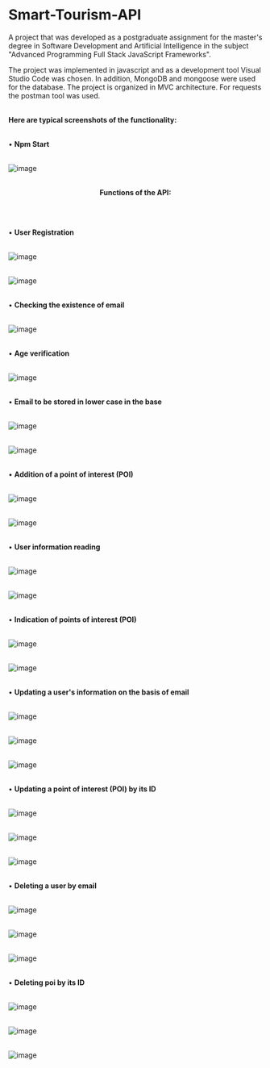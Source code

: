 # Smart-Tourism-API

A project that was developed as a postgraduate assignment for the master's degree in Software Development and Artificial Intelligence in the subject "Advanced Programming Full Stack JavaScript Frameworks".

The project was implemented in javascript and as a development tool Visual Studio Code was chosen. In addition, MongoDB and mongoose were used for the database. The project is organized in MVC architecture. For requests the postman tool was used. </br> </br>

<b>Here are typical screenshots of the functionality: </b> </br> </br>

• <b>Npm Start</b> </br> </br>

![image](https://github.com/user-attachments/assets/f45911cc-cc0f-4d82-a7d3-fa38db71d75d) </br> </br>

<p align="center"><b>Functions of the API: </b></p> </br> </br>

• <b>User Registration </b> </br> </br>

![image](https://github.com/user-attachments/assets/47719eea-9b1e-46cc-8eab-7b97c392228d) </br> </br>

![image](https://github.com/user-attachments/assets/6eed8e46-49a1-4c2e-984e-1abf554301d8) </br> </br>

• <b>Checking the existence of email </b> </br> </br>

![image](https://github.com/user-attachments/assets/81baeaad-3fcd-4b15-93f5-d1e90b6b9fac)  </br> </br>

• <b>Age verification </b> </br> </br>

![image](https://github.com/user-attachments/assets/32e897d9-c438-465c-a5d3-ea89965c19e4) </br> </br>

• <b>Email to be stored in lower case in the base  </b> </br> </br>

![image](https://github.com/user-attachments/assets/8ca6f32e-fa6a-4148-8b7f-acaa3d5732ac) </br> </br>

![image](https://github.com/user-attachments/assets/9951f750-58bc-4c81-b930-c22f679cf907) </br> </br>

• <b>Addition of a point of interest (POI) </b> </br> </br>

![image](https://github.com/user-attachments/assets/ad84cc87-df90-41df-b3c0-6a0dcfd1047f) </br> </br>

![image](https://github.com/user-attachments/assets/c7355b87-b9c0-4c89-bcbc-a0a2f410cd40) </br> </br>

• <b>User information reading </b> </br> </br>

![image](https://github.com/user-attachments/assets/3772e8d8-1730-4648-a218-8e8bd10e014b) </br> </br>

![image](https://github.com/user-attachments/assets/6d65583f-7b03-49ae-b8b8-817e528c9b7b) </br> </br>

• <b>Indication of points of interest (POI) </b> </br> </br>

![image](https://github.com/user-attachments/assets/44d0995b-f457-4c5d-8546-8824c7952533) </br> </br>

![image](https://github.com/user-attachments/assets/52fe9003-0a9f-4064-a644-4dcb2faa45c2) </br> </br>

• <b>Updating a user's information on the basis of email </b> </br> </br>

![image](https://github.com/user-attachments/assets/8438604d-96d3-47ba-8340-b95e55c409c6) </br> </br>

![image](https://github.com/user-attachments/assets/d08af99c-ab91-4b15-bb5d-d1ecf595068e) </br> </br>

![image](https://github.com/user-attachments/assets/5e6236cd-d791-43df-a8c1-86e0730a4a08) </br> </br>

• <b>Updating a point of interest (POI) by its ID </b> </br> </br>

![image](https://github.com/user-attachments/assets/f7154199-5d88-4e43-8897-ee8b38594d59) </br> </br>

![image](https://github.com/user-attachments/assets/e2ae479a-6c87-4563-93e7-c058734878a2) </br> </br>

![image](https://github.com/user-attachments/assets/63a384d0-48a7-4d91-b783-58d3d589ffab) </br> </br>

• <b>Deleting a user by email </b> </br> </br>

![image](https://github.com/user-attachments/assets/13e52cb5-721b-46d2-b0f0-78dedbc85748) </br> </br>

![image](https://github.com/user-attachments/assets/3294728e-b71d-44c1-b43c-5778465108ce) </br> </br>

![image](https://github.com/user-attachments/assets/172fc2b0-ada9-4351-a9c3-aa8637938111) </br> </br>

• <b>Deleting poi by its ID</b> </br> </br>

![image](https://github.com/user-attachments/assets/c702b02c-73ca-4579-bddb-9806187a209e) </br> </br>

![image](https://github.com/user-attachments/assets/edaad161-810a-484a-8a8b-8c1152e52f62) </br> </br>

![image](https://github.com/user-attachments/assets/56a2aac9-c927-4674-847f-fa845e282776) 




























